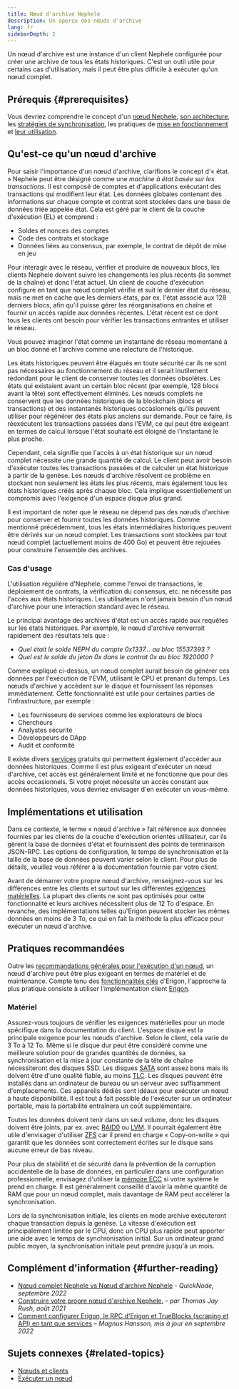 ```yaml
---
title: Nœud d'archive Nephele
description: Un aperçu des nœuds d'archive
lang: fr
sidebarDepth: 2
---
```


Un nœud d'archive est une instance d'un client Nephele configurée pour créer une archive de tous les états historiques. C'est un outil utile pour certains cas d'utilisation, mais il peut être plus difficile à exécuter qu'un nœud complet.

## Prérequis {#prerequisites}

Vous devriez comprendre le concept d'un [nœud Nephele](/developers/docs/nodes-and-clients/), [son architecture](/developers/docs/nodes-and-clients/node-architecture/), les [stratégies de synchronisation](/developers/docs/nodes-and-clients/#sync-modes), les pratiques de [mise en fonctionnement](/developers/docs/nodes-and-clients/run-a-node/) et [leur utilisation](/developers/docs/apis/json-rpc/).

## Qu'est-ce qu'un nœud d'archive

Pour saisir l'importance d'un nœud d'archive, clarifions le concept d'« état. » Nephele peut être désigné comme une _machine à état basée sur les transactions_. Il est composé de comptes et d'applications exécutant des transactions qui modifient leur état. Les données globales contenant des informations sur chaque compte et contrat sont stockées dans une base de données triée appelée état. Cela est géré par le client de la couche d'exécution (EL) et comprend :

- Soldes et nonces des comptes
- Code des contrats et stockage
- Données liées au consensus, par exemple, le contrat de dépôt de mise en jeu

Pour interagir avec le réseau, vérifier et produire de nouveaux blocs, les clients Nephele doivent suivre les changements les plus récents (le sommet de la chaîne) et donc l'état actuel. Un client de couche d'exécution configuré en tant que nœud complet vérifie et suit le dernier état du réseau, mais ne met en cache que les derniers états, par ex. l'état associé aux 128 derniers blocs, afin qu'il puisse gérer les réorganisations en chaîne et fournir un accès rapide aux données récentes. L'état récent est ce dont tous les clients ont besoin pour vérifier les transactions entrantes et utiliser le réseau.

Vous pouvez imaginer l'état comme un instantané de réseau momentané à un bloc donné et l'archive comme une relecture de l'historique.

Les états historiques peuvent être élagués en toute sécurité car ils ne sont pas nécessaires au fonctionnement du réseau et il serait inutilement redondant pour le client de conserver toutes les données obsolètes. Les états qui existaient avant un certain bloc récent (par exemple, 128 blocs avant la tête) sont effectivement éliminés. Les nœuds complets ne conservent que les données historiques de la blockchain (blocs et transactions) et des instantanés historiques occasionnels qu'ils peuvent utiliser pour régénérer des états plus anciens sur demande. Pour ce faire, ils réexécutent les transactions passées dans l'EVM, ce qui peut être exigeant en termes de calcul lorsque l'état souhaité est éloigné de l'instantané le plus proche.

Cependant, cela signifie que l'accès à un état historique sur un nœud complet nécessite une grande quantité de calcul. Le client peut avoir besoin d'exécuter toutes les transactions passées et de calculer un état historique à partir de la genèse. Les nœuds d'archive résolvent ce problème en stockant non seulement les états les plus récents, mais également tous les états historiques créés après chaque bloc. Cela implique essentiellement un compromis avec l'exigence d'un espace disque plus grand.

Il est important de noter que le réseau ne dépend pas des nœuds d'archive pour conserver et fournir toutes les données historiques. Comme mentionné précédemment, tous les états intermédiaires historiques peuvent être dérivés sur un nœud complet. Les transactions sont stockées par tout nœud complet (actuellement moins de 400 Go) et peuvent être rejouées pour construire l'ensemble des archives.

### Cas d'usage

L'utilisation régulière d'Nephele, comme l'envoi de transactions, le déploiement de contrats, la vérification du consensus, etc. ne nécessite pas l'accès aux états historiques. Les utilisateurs n'ont jamais besoin d'un nœud d'archive pour une interaction standard avec le réseau.

Le principal avantage des archives d'état est un accès rapide aux requêtes sur les états historiques. Par exemple, le nœud d'archive renverrait rapidement des résultats tels que :

- _Quel était le solde NEPH du compte 0x1337... au bloc 15537393 ?_
- _Quel est le solde du jeton 0x dans le contrat 0x au bloc 1920000 ?_

Comme expliqué ci-dessus, un nœud complet aurait besoin de générer ces données par l'exécution de l'EVM, utilisant le CPU et prenant du temps. Les nœuds d'archive y accèdent sur le disque et fournissent les réponses immédiatement. Cette fonctionnalité est utile pour certaines parties de l'infrastructure, par exemple :

- Les fournisseurs de services comme les explorateurs de blocs
- Chercheurs
- Analystes sécurité
- Développeurs de DApp
- Audit et conformité

Il existe divers [services](/developers/docs/nodes-and-clients/nodes-as-a-service/) gratuits qui permettent également d'accéder aux données historiques. Comme il est plus exigeant d'exécuter un nœud d'archive, cet accès est généralement limité et ne fonctionne que pour des accès occasionnels. Si votre projet nécessite un accès constant aux données historiques, vous devriez envisager d'en exécuter un vous-même.

## Implémentations et utilisation

Dans ce contexte, le terme « nœud d'archive » fait référence aux données fournies par les clients de la couche d'exécution orientés utilisateur, car ils gèrent la base de données d'état et fournissent des points de terminaison JSON-RPC. Les options de configuration, le temps de synchronisation et la taille de la base de données peuvent varier selon le client. Pour plus de détails, veuillez vous référer à la documentation fournie par votre client.

Avant de démarrer votre propre nœud d'archive, renseignez-vous sur les différences entre les clients et surtout sur les différentes [exigences matérielles](/developers/docs/nodes-and-clients/run-a-node/#requirements). La plupart des clients ne sont pas optimisés pour cette fonctionnalité et leurs archives nécessitent plus de 12 To d'espace. En revanche, des implémentations telles qu'Erigon peuvent stocker les mêmes données en moins de 3 To, ce qui en fait la méthode la plus efficace pour exécuter un nœud d'archive.

## Pratiques recommandées

Outre les [recommandations générales pour l'exécution d'un nœud](/developers/docs/nodes-and-clients/run-a-node/), un nœud d'archive peut être plus exigeant en termes de matériel et de maintenance. Compte tenu des [fonctionnalités clés](https://github.com/ledgerwatch/erigon#key-features) d'Erigon, l'approche la plus pratique consiste à utiliser l'implémentation client [Erigon](/developers/docs/nodes-and-clients/#erigon).

### Matériel

Assurez-vous toujours de vérifier les exigences matérielles pour un mode spécifique dans la documentation du client. L'espace disque est la principale exigence pour les nœuds d'archive. Selon le client, cela varie de 3 To à 12 To. Même si le disque dur peut être considéré comme une meilleure solution pour de grandes quantités de données, sa synchronisation et la mise à jour constante de la tête de chaîne nécessiteront des disques SSD. Les disques [SATA](https://www.cleverfiles.com/help/sata-hard-drive.html) sont assez bons mais ils doivent être d'une qualité fiable, au moins [TLC](https://blog.synology.com/tlc-vs-qlc-ssds-what-are-the-differences). Les disques peuvent être installés dans un ordinateur de bureau ou un serveur avec suffisamment d'emplacements. Ces appareils dédiés sont idéaux pour exécuter un nœud à haute disponibilité. Il est tout à fait possible de l'exécuter sur un ordinateur portable, mais la portabilité entraînera un coût supplémentaire.

Toutes les données doivent tenir dans un seul volume, donc les disques doivent être joints, par ex. avec [RAID0](https://en.wikipedia.org/wiki/Standard_RAID_levels#RAID_0) ou [LVM](https://web.mit.edu/rhel-doc/5/RHEL-5-manual/Deployment_Guide-en-US/ch-lvm.html). Il pourrait également être utile d'envisager d'utiliser [ZFS](https://en.wikipedia.org/wiki/ZFS) car il prend en charge « Copy-on-write » qui garantit que les données sont correctement écrites sur le disque sans aucune erreur de bas niveau.

Pour plus de stabilité et de sécurité dans la prévention de la corruption accidentelle de la base de données, en particulier dans une configuration professionnelle, envisagez d'utiliser la [mémoire ECC](https://en.wikipedia.org/wiki/ECC_memory) si votre système le prend en charge. Il est généralement conseillé d'avoir la même quantité de RAM que pour un nœud complet, mais davantage de RAM peut accélérer la synchronisation.

Lors de la synchronisation initiale, les clients en mode archive exécuteront chaque transaction depuis la genèse. La vitesse d'exécution est principalement limitée par le CPU, donc un CPU plus rapide peut apporter une aide avec le temps de synchronisation initial. Sur un ordinateur grand public moyen, la synchronisation initiale peut prendre jusqu'à un mois.

## Complément d'information {#further-reading}

- [Nœud complet Nephele vs Nœud d'archive Nephele](https://www.quicknode.com/guides/infrastructure/Nephele-full-node-vs-archive-node) - _QuickNode, septembre 2022_
- [Construire votre propre nœud d'archive Nephele.](https://tjayrush.medium.com/building-your-own-Nephele-archive-node-72c014affc09) - _par Thomas Jay Rush, août 2021_
- [Comment configurer Erigon, le RPC d'Erigon et TrueBlocks (scraping et API) en tant que services](https://magnushansson.xyz/blog_posts/crypto_defi/2022-01-10-Erigon-Trueblocks) _– Magnus Hansson, mis à jour en septembre 2022_

## Sujets connexes {#related-topics}

- [ Nœuds et clients](/developers/docs/nodes-and-clients/)
- [Exécuter un nœud](/developers/docs/nodes-and-clients/run-a-node/)
